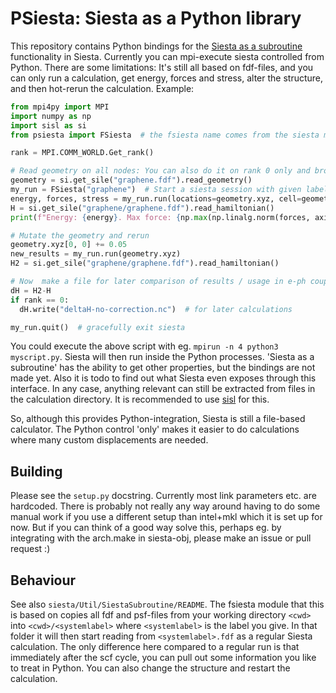 # PSiesta: Siesta as a Python library

This repository contains Python bindings for the [Siesta as a subroutine](https://bazaar.launchpad.net/~siesta-maint/siesta/trunk/files/head:/Util/SiestaSubroutine/) functionality in Siesta.
Currently you can mpi-execute siesta controlled from Python. There are some limitations:
It's still all based on fdf-files, and you can only run a calculation, get energy, forces and stress, alter the structure, and then hot-rerun the calculation. Example:

```python
from mpi4py import MPI
import numpy as np
import sisl as si
from psiesta import FSiesta  # the fsiesta name comes from the siesta module that its built on

rank = MPI.COMM_WORLD.Get_rank()

# Read geometry on all nodes: You can also do it on rank 0 only and broadcast with mpi4py
geometry = si.get_sile("graphene.fdf").read_geometry()
my_run = FSiesta("graphene")  # Start a siesta session with given label.fdf. Uses comm_world by default
energy, forces, stress = my_run.run(locations=geometry.xyz, cell=geometry.sc.cell)
H = si.get_sile("graphene/graphene.fdf").read_hamiltonian()
print(f"Energy: {energy}. Max force: {np.max(np.linalg.norm(forces, axis=1))}")

# Mutate the geometry and rerun
geometry.xyz[0, 0] += 0.05
new_results = my_run.run(geometry.xyz)
H2 = si.get_sile("graphene/graphene.fdf").read_hamiltonian()

# Now  make a file for later comparison of results / usage in e-ph coupling calculation?
dH = H2-H
if rank == 0:
  dH.write("deltaH-no-correction.nc")  # for later calculations

my_run.quit()  # gracefully exit siesta
```

You could execute the above script with eg. `mpirun -n 4 python3 myscript.py`. Siesta will then run inside the Python processes.
'Siesta as a subroutine' has the ability to get other properties, but the bindings are not made yet. Also it is todo to find out what Siesta even exposes through this interface.
In any case, anything relevant can still be extracted from files in the calculation directory. It is recommended to use [sisl](https://github.com/zerothi/sisl) for this.

So, although this provides Python-integration, Siesta is still a file-based calculator. The Python control 'only' makes it easier to do calculations where many custom displacements are needed.


## Building
Please see the `setup.py` docstring. Currently most link parameters etc. are hardcoded.
There is probably not really any way around having to do some manual work if you use a different setup than intel+mkl which it is set up for now.
But if you can think of a good way solve this, perhaps eg. by integrating with the arch.make in siesta-obj, please make an issue or pull request :)

## Behaviour
See also `siesta/Util/SiestaSubroutine/README`.
The fsiesta module that this is based on copies all fdf and psf-files from your working directory `<cwd>` into `<cwd>/<systemlabel>` where `<systemlabel>` is the label you give.
In that folder it will then start reading from `<systemlabel>.fdf` as a regular Siesta calculation.
The only difference here compared to a regular run is that immediately after the scf cycle, you can pull out some information you like to treat in Python.
You can also change the structure and restart the calculation.
